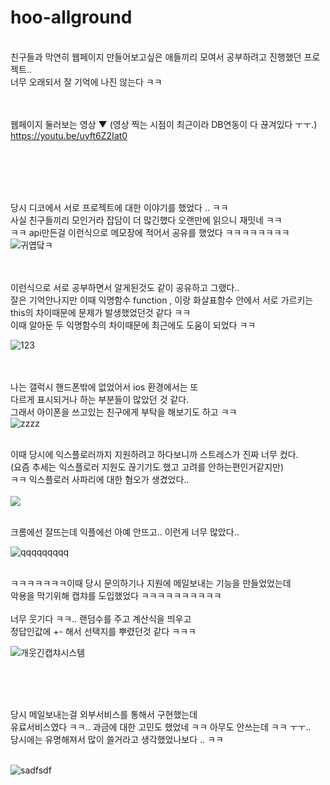 # hoo-allground
<br>
친구들과 막연히 웹페이지 만들어보고싶은 애들끼리 모여서 공부하려고 진행했던 프로젝트..<br>
너무 오래되서 잘 기억에 나진 않는다 ㅋㅋ <br>

<br><br>
웹페이지 둘러보는 영상 ▼ (영상 찍는 시점이 최근이라 DB연동이 다 끊겨있다 ㅜㅜ.)
<br>
https://youtu.be/uyft6Z2Iat0

<br><br><br><br>

당시 디코에서 서로 프로젝트에 대한 이야기를 했었다 .. ㅋㅋ <br>
사실 친구들끼리 모인거라 잡담이 더 많긴했다 오랜만에 읽으니 재밋네 ㅋㅋ <br>
ㅋㅋ api만든걸 이런식으로 메모장에 적어서 공유를 했었다 ㅋㅋㅋㅋㅋㅋㅋㅋ 
<br>
![귀엽닼ㅋ](https://github.com/parkjunhoo/hoo-allground/assets/56852562/9134e351-6b13-41e2-b0a5-147e9a17904c)

<br><br>
이런식으로 서로 공부하면서 알게된것도 같이 공유하고 그랬다..<br>
잘은 기억안나지만 이때 익명함수 function , 이랑 화살표함수 안에서 서로 가르키는<br>
this의 차이때문에 문제가 발생했었던것 같다 ㅋㅋ <br>
이때 알아둔 두 익명함수의 차이때문에 최근에도 도움이 되었다 ㅋㅋ 
<br>

![123](https://github.com/parkjunhoo/hoo-allground/assets/56852562/241813e1-a7f4-4bc6-8f3e-a2196f7596ac)


<br><br> 나는 갤럭시 핸드폰밖에 없었어서 ios 환경에서는 또 <br>
다르게 표시되거나 하는 부분들이 많았던 것 같다. <br>
그래서 아이폰을 쓰고있는 친구에게 부탁을 해보기도 하고 ㅋㅋ<br>
![zzzz](https://github.com/parkjunhoo/hoo-allground/assets/56852562/09768205-4eca-4666-b32d-9578c7e59fe2)

<br>
이때 당시에 익스플로러까지 지원하려고 하다보니까 스트레스가 진짜 너무 컸다.<br>
(요즘 추세는 익스플로러 지원도 끊기기도 했고 고려를 안하는편인거같지만)<br>
ㅋㅋ 익스플로러 사파리에 대한 혐오가 생겼었다.. <br>
<br>
<img src="https://github.com/parkjunhoo/hoo-allground/assets/56852562/5af6c8fb-c6ee-4845-8ce3-3a6c15a06faf" />
<br><br>

크롬에선 잘뜨는데 익플에선 아예 안뜨고..  이런게 너무 많았다..
<br>

![qqqqqqqqq](https://github.com/parkjunhoo/hoo-allground/assets/56852562/cad802d5-2acc-46f4-877c-a0e5b487d33c)

<br>
ㅋㅋㅋㅋㅋㅋㅋ이때 당시 문의하기나 지원에 메일보내는 기능을 만들었었는데 <br>
악용을 막기위해 캡챠를 도입했었다 ㅋㅋㅋㅋㅋㅋㅋㅋㅋㅋ<br><br>
너무 웃기다 ㅋㅋ.. 랜덤수를 주고 계산식을 띄우고 <br>
정답인값에 +- 해서 선택지를 뿌렸던것 같다 ㅋㅋㅋ <br>


![개웃긴캡챠시스템](https://github.com/parkjunhoo/hoo-allground/assets/56852562/f386c1fc-7b05-44d7-86a7-9c5cf4d1ae86)


<br><br><br>

당시 메일보내는걸 외부서비스를 통해서 구현했는데 <br>
유료서비스였다 ㅋㅋ.. 과금에 대한 고민도 했었네 ㅋㅋ 아무도 안쓰는데 ㅋㅋ ㅜㅜ..<br>
당시에는 유명해져서 많이 쓸거라고 생각했었나보다 .. ㅋㅋ<br>
<br>

![sadfsdf](https://github.com/parkjunhoo/hoo-allground/assets/56852562/0a00ab2c-bf79-401f-9a75-067f3d33aced)


<br><br><br>
